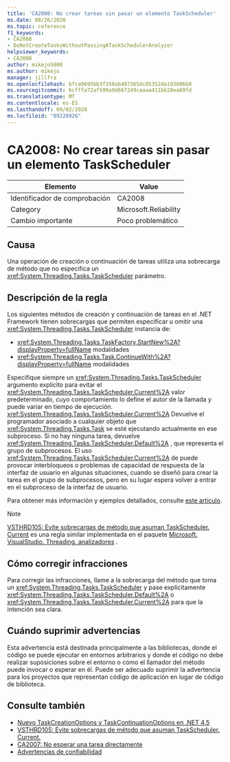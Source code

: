 ```yaml
---
title: 'CA2008: No crear tareas sin pasar un elemento TaskScheduler'
ms.date: 08/26/2020
ms.topic: reference
f1_keywords:
- CA2008
- DoNotCreateTasksWithoutPassingATaskSchedulerAnalyzer
helpviewer_keywords:
- CA2008
author: mikejo5000
ms.author: mikejo
manager: jillfra
ms.openlocfilehash: bfca9695bb3f350ab497365dc05352da193606b0
ms.sourcegitcommit: 6cfffa72af599a9d667249caaaa411bb28ea69fd
ms.translationtype: MT
ms.contentlocale: es-ES
ms.lasthandoff: 09/02/2020
ms.locfileid: "89220926"
---
```

# <a name="ca2008-do-not-create-tasks-without-passing-a-taskscheduler"></a>CA2008: No crear tareas sin pasar un elemento TaskScheduler

|Elemento|Value|
|-|-|
|Identificador de comprobación|CA2008|
|Category|Microsoft.Reliability|
|Cambio importante|Poco problemático|

## <a name="cause"></a>Causa

Una operación de creación o continuación de tareas utiliza una sobrecarga de método que no especifica un <xref:System.Threading.Tasks.TaskScheduler> parámetro.

## <a name="rule-description"></a>Descripción de la regla

Los siguientes métodos de creación y continuación de tareas en el .NET Framework tienen sobrecargas que permiten especificar u omitir una <xref:System.Threading.Tasks.TaskScheduler> instancia de:
- <xref:System.Threading.Tasks.TaskFactory.StartNew%2A?displayProperty=fullName> modalidades 
- <xref:System.Threading.Tasks.Task.ContinueWith%2A?displayProperty=fullName> modalidades

Especifique siempre un <xref:System.Threading.Tasks.TaskScheduler> argumento explícito para evitar el <xref:System.Threading.Tasks.TaskScheduler.Current%2A> valor predeterminado, cuyo comportamiento lo define el autor de la llamada y puede variar en tiempo de ejecución. <xref:System.Threading.Tasks.TaskScheduler.Current%2A> Devuelve el programador asociado a cualquier objeto que <xref:System.Threading.Tasks.Task> se esté ejecutando actualmente en ese subproceso. Si no hay ninguna tarea, devuelve <xref:System.Threading.Tasks.TaskScheduler.Default%2A> , que representa el grupo de subprocesos. El uso <xref:System.Threading.Tasks.TaskScheduler.Current%2A> de puede provocar interbloqueos o problemas de capacidad de respuesta de la interfaz de usuario en algunas situaciones, cuando se diseñó para crear la tarea en el grupo de subprocesos, pero en su lugar espera volver a entrar en el subproceso de la interfaz de usuario.

Para obtener más información y ejemplos detallados, consulte [este artículo](https://devblogs.microsoft.com/pfxteam/new-taskcreationoptions-and-taskcontinuationoptions-in-net-4-5/).

> [!NOTE]
> [VSTHRD105: Evite sobrecargas de método que asuman TaskScheduler. Current](https://github.com/microsoft/vs-threading/blob/master/doc/analyzers/VSTHRD105.md) es una regla similar implementada en el paquete [Microsoft. VisualStudio. Threading. analizadores](https://www.nuget.org/packages/Microsoft.VisualStudio.Threading.Analyzers) .

## <a name="how-to-fix-violations"></a>Cómo corregir infracciones

Para corregir las infracciones, llame a la sobrecarga del método que toma un <xref:System.Threading.Tasks.TaskScheduler> y pase explícitamente <xref:System.Threading.Tasks.TaskScheduler.Default%2A> o <xref:System.Threading.Tasks.TaskScheduler.Current%2A> para que la intención sea clara.

## <a name="when-to-suppress-warnings"></a>Cuándo suprimir advertencias

Esta advertencia está destinada principalmente a las bibliotecas, donde el código se puede ejecutar en entornos arbitrarios y donde el código no debe realizar suposiciones sobre el entorno o cómo el llamador del método puede invocar o esperar en él. Puede ser adecuado suprimir la advertencia para los proyectos que representan código de aplicación en lugar de código de biblioteca.

## <a name="see-also"></a>Consulte también

- [Nuevo TaskCreationOptions y TaskContinuationOptions en .NET 4,5](https://devblogs.microsoft.com/pfxteam/new-taskcreationoptions-and-taskcontinuationoptions-in-net-4-5/)
- [VSTHRD105: Evite sobrecargas de método que asuman TaskScheduler. Current.](https://github.com/microsoft/vs-threading/blob/master/doc/analyzers/VSTHRD105.md)
- [CA2007: No esperar una tarea directamente](ca2007.md)
- [Advertencias de confiabilidad](reliability-warnings.md)
